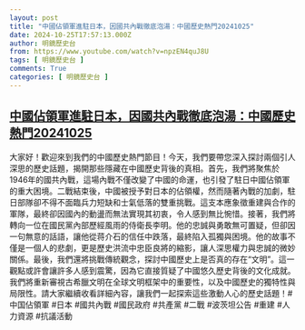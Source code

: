 ```yaml
---
layout: post
title: "中國佔領軍進駐日本，因國共內戰徹底泡湯：中國歷史熱門20241025"
date: 2024-10-25T17:57:13.000Z
author: 明鏡歷史台
from: https://www.youtube.com/watch?v=npzEN4quJ8U
tags: [ 明鏡歷史台 ]
comments: True
categories: [ 明鏡歷史台 ]
---
```

<!--1729879033000-->
[中國佔領軍進駐日本，因國共內戰徹底泡湯：中國歷史熱門20241025](https://www.youtube.com/watch?v=npzEN4quJ8U)
------

<div>
大家好！歡迎來到我們的中國歷史熱門節目！今天，我們要帶您深入探討兩個引人深思的歷史話題，揭開那些隱藏在中國歷史背後的真相。首先，我們將聚焦於1946年的國共內戰，這場內戰不僅改變了中國的命運，也引發了駐日中國佔領軍的重大困境。二戰結束後，中國被授予對日本的佔領權，然而隨著內戰的加劇，駐日部隊卻不得不面臨兵力短缺和士氣低落的雙重挑戰。這支本應象徵重建與合作的軍隊，最終卻因國內的動盪而無法實現其初衷，令人感到無比惋惜。接著，我們將轉向一位在國民黨內部歷經風雨的侍衛長李明。他的忠誠與勇敢無可置疑，但卻因一句無意的話語，讓他從蒋介石的信任中跌落，最終陷入孤獨與困境。他的故事不僅是一個人的悲劇，更是歷史洪流中忠臣良將的縮影，讓人深思權力與忠誠的微妙關係。最後，我們還將挑戰傳統觀念，探討中國歷史上是否真的存在“文明”。這一觀點或許會讓許多人感到震驚，因為它直接質疑了中國悠久歷史背後的文化成就。我們將重新審視古希臘文明在全球文明框架中的重要性，以及中國歷史的獨特性與局限性。請大家繼續收看詳細內容，讓我們一起探索這些激動人心的歷史話題！#中国佔領軍 #日本 #國共內戰 #國民政府 #共產黨 #二戰 #波茨坦公告 #重建 #人力資源 #抗議活動
</div>
